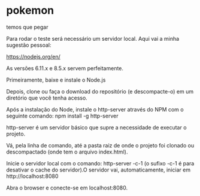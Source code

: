 # pokemon
temos que pegar

Para rodar o teste será necessário um servidor local. Aqui vai a minha sugestão pessoal:

https://nodejs.org/en/

As versões 6.11.x e 8.5.x servem perfeitamente.

Primeiramente, baixe e instale o Node.js

Depois, clone ou faça o download do repositório (e descompacte-o) em um diretório que você tenha acesso.

Após a instalação do Node, instale o http-server através do NPM com o seguinte comando: npm install -g http-server

http-server é um servidor básico que supre a necessidade de executar o projeto.

Vá, pela linha de comando, até a pasta raiz de onde o projeto foi clonado ou descompactado (onde tem o arquivo index.html).

Inicie o servidor local com o comando: http-server -c-1 (o sufixo -c-1 é para desativar o cache do servidor).O servidor vai, automaticamente, iniciar em http://localhost:8080

Abra o browser e conecte-se em localhost:8080.
